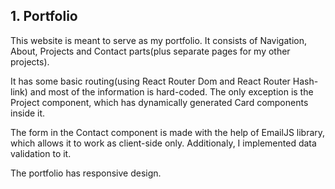 ## 1. Portfolio

This website is meant to serve as my portfolio. It consists of Navigation, About, Projects and Contact parts(plus separate pages for my other projects). 

It has some basic routing(using React Router Dom and React Router Hash-link) and most of the information is hard-coded. The only exception is the Project component, which has dynamically generated Card components inside it. 

The form in the Contact component is made with the help of EmailJS library, which allows it to work as client-side only. Additionaly, I implemented data validation to it.

The portfolio has responsive design.
